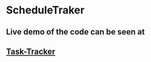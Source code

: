 # ScheduleTraker
## Live demo of the code can be seen at

<a href="https://lovepreet-singh-acet.github.io/ScheduleTraker/"> <h2>Task-Tracker</h2> </a>
<br>
<img scr="https://github.com/Lovepreet-Singh-ACET/ScheduleTraker/blob/main/Screenshot%20from%202021-05-06%2009-23-35.png">
